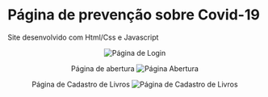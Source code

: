# Página de prevenção sobre Covid-19

Site desenvolvido com Html/Css e Javascript

<p align="center">
 
  <img src="./assets-readme/login_novo.png" alt="Página de Login" title="Trabalho de How IV - Univali">
</p>

<p align="center">
Página de abertura
  <img src="./assets-readme/tela abertura.png" alt="Página Abertura" title="Trabalho de How IV - Univali">
</p>

<p align="center">
Página de Cadastro de Livros
  <img src="./assets-readme/cad_novo.png" alt="Página de Cadastro de Livros" title="Trabalho de How IV - Univali">
</p>
